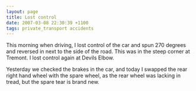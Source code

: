 ```yaml
---
layout: page
title: Lost control
date: 2007-03-08 22:30:39 +1100
tags: private_transport accidents
---
```


This morning when driving, I lost control of the car and spun 270 degrees and reversed in next to the side of the road. This was in the steep corner at Tremont. I lost control again at Devils Elbow.

Yesterday we checked the brakes in the car, and today I swapped the rear right hand wheel with the spare wheel, as the rear wheel was lacking in tread, but the spare tear is brand new.
